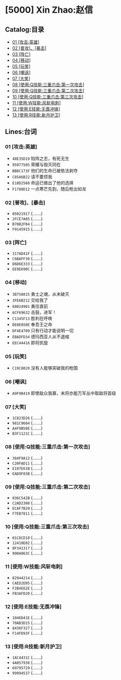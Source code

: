 # [5000] Xin Zhao:赵信
## Catalog:目录
* [01 [攻击:英雄]](#01-攻击英雄)
* [02 [普攻]、[暴击]](#02-普攻暴击)
* [03 [阵亡]](#03-阵亡)
* [04 [移动]](#04-移动)
* [05 [玩笑]](#05-玩笑)
* [06 [嘲讽]](#06-嘲讽)
* [07 [大笑]](#07-大笑)
* [08 [使用:Q技能:三重爪击:第一次攻击]](#08-使用Q技能三重爪击第一次攻击)
* [09 [使用:Q技能:三重爪击:第二次攻击]](#09-使用Q技能三重爪击第二次攻击)
* [10 [使用:Q技能:三重爪击:第三次攻击]](#10-使用Q技能三重爪击第三次攻击)
* [11 [使用:W技能:风斩电刺]](#11-使用W技能风斩电刺)
* [12 [使用:E技能:无畏冲锋]](#12-使用E技能无畏冲锋)
* [13 [使用:R技能:新月护卫]](#13-使用R技能新月护卫)
## Lines:台词
### **01 [攻击:英雄]**
- `48E35D19` 陷阵之志，有死无生
- `95977505` 荣耀与毁灭同在
- `BB8C173F` 他们的生命已被依法剥夺
- `C85A6B22` 请不要烦我
- `E18D2508` 命运已做出了他的选择
- `F1788D12` 一点寒芒先到，随后枪出如龙

### **02 [普攻]、[暴击]**
- `05021917` (.......)
- `2FCE7A05` (.......)
- `B70B2F04` (.......)
- `F9145915` (.......)

### **03 [阵亡]**
- `317AD41F` (.......)
- `C6BAFF30` (.......)
- `D6D6E333` (.......)
- `EE9E690C` (.......)

### **04 [移动]**
- `3B758815` 勇士之魂，从未破灭
- `3FE6B212` 交给我了
- `68024901` 勇往直前
- `6CF69632` 击鼓，进军！
- `C1345F13` 胜利在呼唤
- `DE0E050E` 奉吾王之命
- `DF4E4709` 只有行动才能说明一切
- `EBADFD34` 德玛西亚人从不退缩
- `EEC44416` 即将凯旋

### **05 [玩笑]**
- `C19C8020` 没有人能够突破我的枪围

### **06 [嘲讽]**
- `A9F9B419` 即使敌众我寡，末将亦能万军丛中取敌将首级

### **07 [大笑]**
- `1C823D26` (.......)
- `981C9604` (.......)
- `A4F9B50E` (.......)
- `B3F1121C` (.......)

### **08 [使用:Q技能:三重爪击:第一次攻击]**
- `384F9A12` (.......)
- `C20FAD11` (.......)
- `E197E61B` (.......)
- `EAD9F83B` (.......)

### **09 [使用:Q技能:三重爪击:第二次攻击]**
- `036C542B` (.......)
- `C2AD2308` (.......)
- `ECAF7B20` (.......)
- `F7EB7811` (.......)

### **10 [使用:Q技能:三重爪击:第三次攻击]**
- `01C8CD18` (.......)
- `12410E02` (.......)
- `8F341317` (.......)
- `990A063C` (.......)

### **11 [使用:W技能:风斩电刺]**
- `82944214` (.......)
- `CAED2E05` (.......)
- `F2B4E62E` (.......)
- `FB3AFD20` (.......)

### **12 [使用:E技能:无畏冲锋]**
- `1046D41E` (.......)
- `70AB3D15` (.......)
- `8436F327` (.......)
- `F14FD93F` (.......)

### **13 [使用:R技能:新月护卫]**
- `1AC4431C` (.......)
- `4A057938` (.......)
- `69795729` (.......)
- `99994537` (.......)